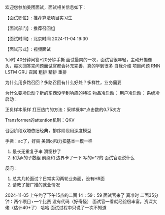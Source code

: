 欢迎您参加美团面试，面试相关信息如下：

【面试职位】: 推荐算法项目实习生

【面试部门】: 推荐召回组

【面试时间】: 北京时间 2024-11-04 19:30

【面试形式】: 视频面试


1小时 40分钟问答+20分钟手撕
面试最爽的一次，面试官很年轻，主动开摄像头，每次回答完问题面试官都会补充完善，真的学到很多
自我介绍 项目问题
RNN LSTM GRU
召回 粗排 精排 重排

为什么用多路召回？多路召回有什么好处？多样性，业务需要

为什么要冷启动？新的东西没学到响应的特征
物品冷启动：
用户冷启动：
系统冷启动：

正负样本采样
打压热门的方法：采样概率*点击数的0.75次方

Transformer的attention机制：QKV

召回阶段双塔依旧经典，排序阶段用深度模型

手撕：ac了，好爽 美团oj和力扣基本一模一样
1. 最长无重复子串 滑窗秒了
2. 和为k的子数组  前缀和 边界卡了一下 写的n^2的 面试官没说什么

反问：
1. 总共几轮面试？日常实习两轮业务面，没有HR面
2. 请教了搜广推的就业情况

2024-11-05 上午约了下午15点的二面
14：59：59 面试官来了 真准时
二面35分钟：两个项目+一个比赛 没有代码（好奇怪）
面试官一看就经验很丰富，资深大佬（估计40+了）
哈哈 面试过程中只说了一次不知道